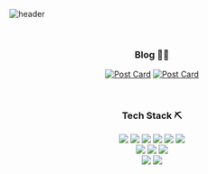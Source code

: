 ![header](https://capsule-render.vercel.app/api?type=waving&color=90A17D&height=200&section=header&text=hwantech&fontSize=90&fontColor=EEEEEE)

<br>

  <h3 align="center">  Blog ✍🏼 </h3>

<div align="center" style="text-align:center">

[![Post Card](https://tistory-readme-stats.vercel.app/api?name=hwantech&postId=177)](https://hwantech.tistory.com/177)
[![Post Card](https://tistory-readme-stats.vercel.app/api?name=hwantech&postId=159)](https://hwantech.tistory.com/159)


</div>
<br>
<h3 align="center">  Tech Stack ⛏  </h3>
  
  <p align="center">
  <!-- Language -->
  <img src="https://img.shields.io/badge/React.js-00CEF1?style=flat-square&logo=React&logoColor=white"/>
  <img src="https://img.shields.io/badge/Javascript-ffb13b?style=flat-square&logo=javascript&logoColor=white"/>
  <img src="https://img.shields.io/badge/Typescript-3178C6?style=flat-square&logo=typescript&logoColor=white"/>
  <img src="https://img.shields.io/badge/html-E34F26?style=flat-square&logo=html5&logoColor=white"/>
  <img src="https://img.shields.io/badge/css-1572B6?style=flat-square&logo=css3&logoColor=white"/>
  <img src="https://img.shields.io/badge/BootStrap-7952B3?style=flat-square&logo=amazon-aws&logoColor=white"/>
  <br>
  <!-- Database & Library & Platform -->
  <img src="https://img.shields.io/badge/node.js-4479A1?style=flat-square&logo=node.js&logoColor=white"/>
  <img src="https://img.shields.io/badge/aws-333664?style=flat-square&logo=amazon-aws&logoColor=white"/>
  <img src="https://img.shields.io/badge/MySQL-4479A1?style=flat-square&logo=MySQL&logoColor=white"/>
  <br> 
  <!-- Develope Tool -->
  <img src="https://img.shields.io/badge/Visual%20Studio%20Code-007ACC?style=flat-square&logo=Visual%20Studio%20Code&logoColor=white"/>
  <img src="https://img.shields.io/badge/Visual%20Studio-5C2D91?style=flat-square&logo=Visual%20Studio&logoColor=white"/>

  
</p>
<br><br>

